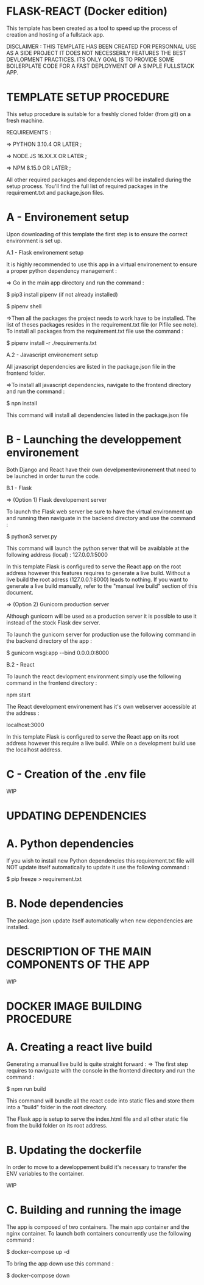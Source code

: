 # FLASK-REACT (Docker edition)

This template has been created as a tool to speed up the process of creation and hosting of a fullstack app.

DISCLAIMER : THIS TEMPLATE HAS BEEN CREATED FOR PERSONNAL USE AS A SIDE PROJECT IT DOES NOT NECESSERILY FEATURES THE BEST DEVLOPMENT PRACTICES. ITS ONLY GOAL IS TO PROVIDE SOME BOILERPLATE CODE FOR A FAST DEPLOYMENT OF A SIMPLE FULLSTACK APP.



# TEMPLATE SETUP PROCEDURE

This setup procedure is suitable for a freshly cloned folder (from git) on a fresh machine.

REQUIREMENTS :

=> PYTHON 3.10.4 OR LATER ;

=> NODE.JS 16.XX.X OR LATER ;

=> NPM 8.15.0 OR LATER ;

All other required packages and dependencies will be installed during the setup process. You'll find the full list of required packages in the requirement.txt and package.json files.



# A - Environement setup

Upon downloading of this template the first step is to ensure the correct environment is set up.


A.1 - Flask environement setup

It is highly recommended to use this app in a virtual environement to ensure a proper python dependency management :

=> Go in the main app directory and run the command :

$ pip3 install pipenv       (if not already installed)

$ pipenv shell

=>Then all the packages the project needs to work have to be installed. The list of theses packages resides in the requirement.txt file (or Pifile see note). To install all packages from the requirement.txt file use the command :

$ pipenv install -r ./requirements.txt


A.2 - Javascript environement setup

All javascript dependencies are listed in the package.json file in the frontend folder.

=>To install all javascript dependencies, navigate to the frontend directory and run the command :
    
$ npn install

This command will install all dependencies listed in the package.json file



# B - Launching the developpement environement

Both Django and React have their own develpmentevironement that need to be launched in order tu run the code.


B.1 - Flask

=> (Option 1) Flask developement server 

To launch the Flask web server be sure to have the virtual environment up and running then naviguate in the backend directory and use the command :

$ python3 server.py

This command will launch the python server that will be avaiblable at the following address (local) : 127.0.0.1:5000

In this template Flask is configured to serve the React app on the root address however this features requires to generate a live build. Without a live build the root adress (127.0.0.1:8000) leads to nothing. If you want to generate a live build manually, refer to the "manual live build" section of this document.

=> (Option 2) Gunicorn production server  

Although gunicorn will be used as a production server it is possible to use it instead of the stock Flask dev server.

To launch the gunicorn server for production use the following command in the backend directory of the app :

$ gunicorn wsgi:app --bind 0.0.0.0:8000


B.2 - React

To launch the react devlopment environment simply use the following command in the frontend directory :

npm start

The React development environement has it's own webserver accessible at the address :

localhost:3000

In this template Flask is configured to serve the React app on its root address however this require a live build. While on a development build use the localhost address.


# C - Creation of the .env file

WIP 


# UPDATING DEPENDENCIES

# A. Python dependencies

If you wish to install new Python dependencies this requirement.txt file will NOT update itself automatically to update it use the following command :

$ pip freeze > requirement.txt


# B. Node dependencies

The package.json update itself automatically when new dependencies are installed.


# DESCRIPTION OF THE MAIN COMPONENTS OF THE APP

WIP

# DOCKER IMAGE BUILDING PROCEDURE

# A. Creating a react live build

Generating a manual live build is quite straight forward :
=> The first step requires to naviguate with the console in the frontend directory and run the command :

$ npm run build

This command will bundle all the react code into static files and store them into a "build" folder in the root  directory.

The Flask app is setup to serve the index.html file and all other static file from the build folder on its root address.


# B. Updating the dockerfile

In order to move to a developpement build it's necessary to transfer the ENV variables to the container.

WIP


# C. Building and running the image

The app is composed of two containers. The main app container and the nginx container. To launch both containers concurrently use the following command :

$ docker-compose up -d

To bring the app down use this command :

$ docker-compose down 
